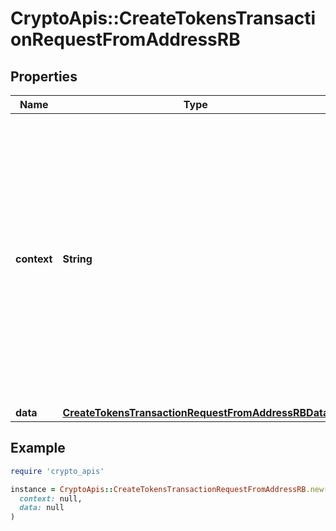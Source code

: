 # CryptoApis::CreateTokensTransactionRequestFromAddressRB

## Properties

| Name | Type | Description | Notes |
| ---- | ---- | ----------- | ----- |
| **context** | **String** | In batch situations the user can use the context to correlate responses with requests. This property is present regardless of whether the response was successful or returned as an error. &#x60;context&#x60; is specified by the user. | [optional] |
| **data** | [**CreateTokensTransactionRequestFromAddressRBData**](CreateTokensTransactionRequestFromAddressRBData.md) |  |  |

## Example

```ruby
require 'crypto_apis'

instance = CryptoApis::CreateTokensTransactionRequestFromAddressRB.new(
  context: null,
  data: null
)
```

